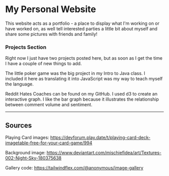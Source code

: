 <h1> My Personal Website </h1>

<p> This website acts as a portfolio - a place to display what I'm working on
or have worked on, as well tell interested parties a little bit about myself
and share some pictures with friends and family!</p>

<h3>
Projects Section
</h3>
<p> Right now I just have two projects posted here, but as soon as I get the 
time I have a couple of new things to add.</p>
<p> The little poker game was the big project in my Intro to Java class. I 
included it here as translating it into JavaScript was my way to teach myself 
the language. </p>
<p> Reddit Hates Coaches can be found on my GitHub. I used d3 to create an 
interactive graph. I like the bar graph because it illustrates the relationship
between comment volume and sentiment. </p>

-------
Sources 
-------

Playing Card images:
https://devforum.play.date/t/playing-card-deck-imagetable-free-for-your-card-game/994

Background image:
https://www.deviantart.com/mischiefidea/art/Textures-002-Night-Sky-180375638

Gallery code:
https://tailwindflex.com/@anonymous/image-gallery
